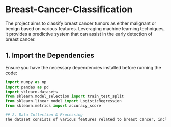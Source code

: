 # Breast-Cancer-Classification
The project aims to classify breast cancer tumors as either malignant or benign based on various features. Leveraging machine learning techniques, it provides a predictive system that can assist in the early detection of breast cancer.  

## 1. Import the Dependencies
Ensure you have the necessary dependencies installed before running the code:

```python
import numpy as np
import pandas as pd
import sklearn.datasets
from sklearn.model_selection import train_test_split
from sklearn.linear_model import LogisticRegression
from sklearn.metrics import accuracy_score

## 2. Data Collection & Processing
The dataset consists of various features related to breast cancer, including mean radius, mean texture, mean perimeter, and more. The 'label' column represents the target variable, with values 0 and 1 indicating Malignant and Benign cases, respectively.
